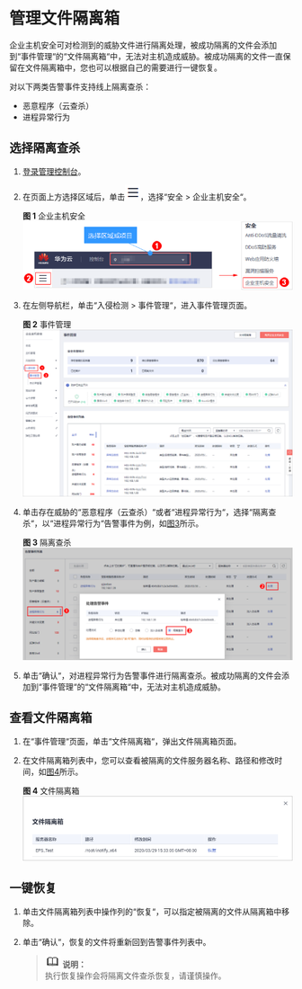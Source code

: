 # 管理文件隔离箱<a name="hss_01_0300"></a>

企业主机安全可对检测到的威胁文件进行隔离处理，被成功隔离的文件会添加到“事件管理“的“文件隔离箱“中，无法对主机造成威胁。被成功隔离的文件一直保留在文件隔离箱中，您也可以根据自己的需要进行一键恢复。

对以下两类告警事件支持线上隔离查杀：

-   恶意程序（云查杀）
-   进程异常行为

## 选择隔离查杀<a name="section10799201191118"></a>

1.  [登录管理控制台](https://console.huaweicloud.com)。
2.  在页面上方选择区域后，单击![](figures/icon-servicelist.png)，选择“安全  \>  企业主机安全“。

    **图 1**  企业主机安全<a name="hss_01_0229_fig1271516227232"></a>  
    ![](figures/企业主机安全.png "企业主机安全")

3.  在左侧导航栏，单击“入侵检测  \>  事件管理“，进入事件管理页面。

    **图 2**  事件管理<a name="fig3881528133911"></a>  
    ![](figures/事件管理.png "事件管理")


1.  单击存在威胁的“恶意程序（云查杀）“或者“进程异常行为“，选择“隔离查杀“，以“进程异常行为“告警事件为例，如[图3](#fig18746131217577)所示。

    **图 3**  隔离查杀<a name="fig18746131217577"></a>  
    ![](figures/隔离查杀.png "隔离查杀")

2.  单击“确认“，对进程异常行为告警事件进行隔离查杀。被成功隔离的文件会添加到“事件管理“的“文件隔离箱“中，无法对主机造成威胁。

## 查看文件隔离箱<a name="section122124201718"></a>

1.  在“事件管理“页面，单击“文件隔离箱“，弹出文件隔离箱页面。
2.  在文件隔离箱列表中，您可以查看被隔离的文件服务器名称、路径和修改时间，如[图4](#fig13625184415178)所示。

    **图 4**  文件隔离箱<a name="fig13625184415178"></a>  
    ![](figures/文件隔离箱.png "文件隔离箱")


## 一键恢复<a name="section95425471714"></a>

1.  单击文件隔离箱列表中操作列的“恢复“，可以指定被隔离的文件从隔离箱中移除。
2.  单击“确认“，恢复的文件将重新回到告警事件列表中。

    >![](public_sys-resources/icon-note.gif) **说明：**   
    >执行恢复操作会将隔离文件查杀恢复，请谨慎操作。  


